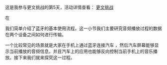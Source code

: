 这是我参与更文挑战的第5天，活动详情查看： [更文挑战](https://juejin.cn/post/6967194882926444557)

在

[写给android应用开发工程师的蓝牙入]: https://juejin.cn/post/6970195589589893157#heading-0

我们简单介绍了蓝牙的基本使用流程。这一小节我们主要研究音频播放过程的数据在两个设备之间如何进行传输。

一个比较常见的场景就是大家在手机上通过蓝牙连接汽车 ，然后汽车屏幕能够显示当前播放的音频信息，并且汽车上的应用也能够反向控制当前手机上的音乐播放。接下来我们就来探究这一过程。